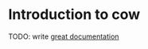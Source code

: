 # Introduction to cow

TODO: write [great documentation](http://jacobian.org/writing/what-to-write/)
